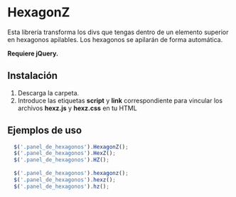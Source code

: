 # HexagonZ
Esta librería transforma los divs que tengas dentro de un elemento superior en hexagonos apilables. Los hexagonos se apilarán de forma automática.

**Requiere jQuery.**

## Instalación
1. Descarga la carpeta.
1. Introduce las etiquetas **script** y **link** correspondiente para vincular los archivos **hexz.js** y **hexz.css** en tu HTML

## Ejemplos de uso

```javascript
  $('.panel_de_hexagonos').HexagonZ();
  $('.panel_de_hexagonos').HexZ();
  $('.panel_de_hexagonos').HZ();
  
  $('.panel_de_hexagonos').hexagonz();
  $('.panel_de_hexagonos').hexz();
  $('.panel_de_hexagonos').hz();
```

